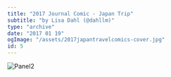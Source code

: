```yaml
---
title: "2017 Journal Comic - Japan Trip"
subtitle: "by Lisa Dahl (@dahllm)"
type: "archive"
date: "2017 01 19"
ogImage: "/assets/2017japantravelcomics-cover.jpg"
id: 5
---
```


![Panel2](../../../images/20170119-japantravelcomics/2017-japantravel-04.jpg)